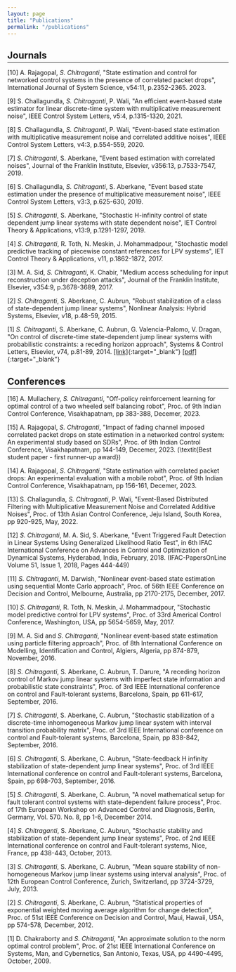 ```yaml
---
layout: page
title: "Publications"
permalink: "/publications"
---
```

## Journals
<hr style="margin-top: -1em; margin-bottom: 1em;">

[10] A. Rajagopal, *S. Chitraganti*, "State estimation and control for networked control systems in the presence of correlated packet drops", International Journal of System Science, v54:11, p.2352-2365. 2023.

[9] S. Challagundla, *S. Chitraganti*, P. Wali, "An efficient event-based state estimator for linear discrete-time system with multiplicative measurement noise", IEEE Control System Letters, v5:4, p.1315-1320, 2021.

[8] S. Challagundla, *S. Chitraganti*, P. Wali, "Event-based state estimation with multiplicative measurement noise and correlated additive noises", IEEE Control System Letters, v4:3, p.554-559, 2020.
 
[7] *S. Chitraganti*, S. Aberkane, "Event based estimation with correlated noises", Journal of the Franklin Institute, Elsevier, v356:13, p.7533-7547, 2019.  

[6] S. Challagundla, *S. Chitraganti*, S. Aberkane, "Event based state estimation under the presence of multiplicative measurement noise", IEEE Control System Letters, v3:3, p.625-630, 2019.

[5] *S. Chitraganti*, S. Aberkane, "Stochastic H-infinity control of state dependent jump linear systems with state dependent noise", IET Control Theory & Applications, v13:9, p.1291-1297, 2019.

[4] *S. Chitraganti*, R. Toth, N. Meskin, J. Mohammadpour, "Stochastic model predictive tracking of piecewise constant references for LPV systems", IET Control Theory & Applications, v11, p.1862-1872, 2017.

[3] M. A. Sid, *S. Chitraganti*, K. Chabir, "Medium access scheduling for input reconstruction under deception attacks", Journal of the Franklin Institute, Elsevier, v354:9, p.3678-3689, 2017.

[2] *S. Chitraganti*, S. Aberkane, C. Aubrun, "Robust stabilization of a class of state-dependent jump linear systems", Nonlinear Analysis: Hybrid Systems, Elsevier, v18, p.48-59, 2015.

[1] *S. Chitraganti*, S. Aberkane, C. Aubrun, G. Valencia-Palomo, V. Dragan, "On control of discrete-time state-dependent jump linear systems with probabilistic constraints: a receding horizon approach", Systems & Control Letters, Elsevier, v74, p.81-89, 2014.
[[link]](https://www.sciencedirect.com/science/article/pii/S0167691114002308){:target="_blank"} [[pdf]](https://arxiv.org/abs/1406.7629){:target="_blank"}

## Conferences
<hr style="margin-top: -1em; margin-bottom: 1em;">

[16] A. Mullachery, *S. Chitraganti*, "Off-policy reinforcement learning for optimal control of a two wheeled self balancing robot", Proc. of 9th Indian Control Conference, Visakhapatnam, pp 383-388, Decemer, 2023.

 [15] A. Rajagopal, *S. Chitraganti*, "Impact of fading channel imposed correlated packet drops on state estimation in a networked control system: An experimental study based on SDRs", Proc. of 9th Indian Control Conference, Visakhapatnam, pp 144-149, Decemer, 2023. (\textit{Best student paper - first runner-up award})

 [14] A. Rajagopal, *S. Chitraganti*, "State estimation with correlated packet drops: An experimental evaluation with a mobile robot", Proc. of 9th Indian Control Conference, Visakhapatnam, pp 156-161, Decemer, 2023.
    
[13] S. Challagundla, *S. Chitraganti*, P. Wali, "Event-Based Distributed Filtering with Multiplicative Measurement Noise and Correlated Additive Noises", Proc. of 13th Asian Control Conference, Jeju Island, South Korea, pp 920-925, May, 2022.
	     
[12] *S. Chitraganti*, M. A. Sid, S. Aberkane, "Event Triggered Fault Detection in Linear Systems Using Generalized Likelihood Ratio Test", in 6th IFAC International Conference on Advances in Control and Optimization of Dynamical Systems, Hyderabad, India, February, 2018. (IFAC-PapersOnLine Volume 51, Issue 1, 2018, Pages 444-449)
	      
[11] *S. Chitraganti*, M. Darwish, "Nonlinear event-based state estimation using sequential Monte Carlo approach", Proc. of 56th IEEE Conference on Decision and Control, Melbourne, Australia, pp 2170-2175, December, 2017.
	      
[10] *S. Chitraganti*, R. Toth, N. Meskin, J. Mohammadpour, "Stochastic model predictive control for LPV systems", Proc. of 33rd Americal Control Conference, Washington, USA, pp 5654-5659, May, 2017.
	     
[9] M. A. Sid and *S. Chitraganti*, "Nonlinear event-based state estimation using particle filtering approach", Proc. of 8th International Conference on Modelling, Identification and Control, Algiers, Algeria, pp 874-879, November, 2016.
	      
[8] *S. Chitraganti*, S. Aberkane, C. Aubrun, T. Darure, "A receding horizon control of Markov jump linear systems with imperfect state information and probabilistic state constraints", Proc. of 3rd IEEE International conference on control and Fault-tolerant systems, Barcelona, Spain, pp 611-617, September, 2016.
	      
[7] *S. Chitraganti*, S. Aberkane, C. Aubrun, "Stochastic stabilization of a discrete-time inhomogeneous Markov jump linear system with interval transition probability matrix", Proc. of 3rd IEEE International conference on control and Fault-tolerant systems, Barcelona, Spain, pp 838-842, September, 2016.

[6] *S. Chitraganti*, S. Aberkane, C. Aubrun, "State-feedback H infinity stabilization of state-dependent jump linear systems", Proc. of 3rd IEEE International conference on control and Fault-tolerant systems, Barcelona, Spain, pp 698-703, September, 2016.
	      
[5] *S. Chitraganti*, S. Aberkane, C. Aubrun, "A novel mathematical setup for fault tolerant control systems with state-dependent failure process", Proc. of 17th European Workshop on Advanced Control and Diagnosis, Berlin, Germany, Vol. 570. No. 8, pp 1-6, December 2014.
	      
[4] *S. Chitraganti*, S. Aberkane, C. Aubrun, "Stochastic stability and stabilization of state-dependent jump linear systems", Proc. of 2nd IEEE International conference on control and Fault-tolerant systems, Nice, France, pp 438-443, October, 2013.
	      
[3] *S. Chitraganti*, S. Aberkane, C. Aubrun, "Mean square stability of non-homogeneous Markov jump linear systems using interval analysis", Proc. of 12th European Control Conference, Zurich, Switzerland, pp 3724-3729, July, 2013.
	      
[2] *S. Chitraganti*, S. Aberkane, C. Aubrun, "Statistical properties of exponential weighted moving average algorithm for change detection", Proc. of 51st IEEE Conference on Decision and Control, Maui, Hawaii, USA, pp 574-578, December, 2012.
	      
[1] D. Chakraborty and *S. Chitraganti*, "An approximate solution to the norm optimal control problem", Proc. of 21st IEEE International Conference on Systems, Man, and Cybernetics, San Antonio, Texas, USA, pp 4490-4495, October, 2009.


<!--
[Google scholar profile](https://scholar.google.com/citations?user=jfOVNcUAAAAJ&hl=en)

**Towards Tight Convex Relaxations for Contact-Rich Manipulation**  
Bernhard P. Graesdal, Shao Y.C. Chia, Tobia Marcucci, Savva Morozov, Alexandre Amice, Pablo A. Parrilo, and Russ Tedrake.  
Preprint available on ArXiv. 2024.  
[[pdf]](https://arxiv.org/abs/2402.10312)

**Approximating Robot Configuration Spaces with few Convex Sets using Clique Covers
of Visibility Graphs**  
Peter Werner, Alexandre Amice, Tobia Marcucci, Daniela Rus, and Russ Tedrake.  
Accpeted for publication in IEEE International Conference on Robotics and Automation (ICRA), preprint available on ArXiv. 2024.  
[[pdf]](https://arxiv.org/abs/2310.02875)
[[website]](https://sites.google.com/view/cspacevcc/home)


**Shortest Paths in Graphs of Convex Sets**  
Tobia Marcucci, Jack Umenberger, Pablo A. Parrilo, and Russ Tedrake.  
SIAM Journal on Optimization. 2024.  
[[pdf]](https://arxiv.org/pdf/2101.11565.pdf)
[[code]](https://github.com/TobiaMarcucci/shortest-paths-in-graphs-of-convex-sets)

**Model-Based Control with Sparse Neural Dynamics**  
Ziang Liu, Jeff He, Genggeng Zhou, Tobia Marcucci, Li Fei-Fei, Jiajun Wu, and Yunzhu Li.  
Conference on Neural Information Processing Systems (NeurIPS). 2023.  
[[pdf]](https://openreview.net/pdf?id=ymBG2xs9Zf)

**Smooth Model Predictive Control with Applications to Statistical Learning**  
Kwangjun Ahn, Daniel Pfrommer, Jack Umenberger, Tobia Marcucci, Zak Mhammedi, and Ali Jadbabaie.  
Preprint available on ArXiv. 2023.  
[[pdf]](https://arxiv.org/pdf/2306.01914.pdf)

**Fast Path Planning Through Large Collections of Safe Boxes**  
Tobia Marcucci, Parth Nobel, Russ Tedrake, and Stephen Boyd.  
Under review in IEEE Transactions on Robotics (TRO), preprint available on ArXiv. 2023.  
[[pdf]](https://arxiv.org/pdf/2305.01072.pdf)
[[code]](https://github.com/cvxgrp/fastpathplanning)

**Motion Planning around Obstacles with Convex Optimization**  
Tobia Marcucci, Mark Petersen, David von Wrangel, and Russ Tedrake.  
Science Robotics. 2023.  
(**Cover of the November 2023 issue**)  
[[pdf]](https://www.science.org/doi/epdf/10.1126/scirobotics.adf7843)
[[code]](https://github.com/RobotLocomotion/gcs-science-robotics)

**Warm Start of Mixed-Integer Programs for Model Predictive Control of Hybrid Systems**  
Tobia Marcucci and Russ Tedrake.  
IEEE Transactions on Automatic Control (TAC). 2020.  
[[pdf]](https://arxiv.org/pdf/1910.08251.pdf)
[[code]](https://github.com/TobiaMarcucci/warm-start-hybrid-mpc)

**Mixed-Integer Formulations for Optimal Control of Piecewise-Affine Systems**  
Tobia Marcucci and Russ Tedrake.  
ACM International Conference on Hybrid Systems: Computation and Control (HSCC). 2019.  
[[pdf]](http://groups.csail.mit.edu/robotics-center/public_papers/Marcucci18.pdf)
[[code]](https://github.com/TobiaMarcucci/pympc/tree/hscc19)

**Parametric Trajectory Libraries for Online Motion Planning with Application to Soft Robots**  
Tobia Marcucci, Manolo Garabini, Gian Maria Gasparri, Alessio Artoni, Marco Gabiccini, and Antonio Bicchi.  
International Symposium on Robotic Research (ISRR). 2017.  
[[pdf]](https://www.researchgate.net/publication/321292637_Parametric_Trajectory_Libraries_for_Online_Motion_Planning_with_Application_to_Soft_Robots)

**Approximate Hybrid Model Predictive Control for Multi-Contact Push Recovery in Complex Environments**  
 Tobia Marcucci, Robin Deits, Marco Gabiccini, Antonio Bicchi, and Russ Tedrake.  
 IEEE International Conference on Humanoid Robots (Humanoids). 2017.  
[[pdf]](https://groups.csail.mit.edu/robotics-center/public_papers/Marcucci17.pdf)
[[code]](https://github.com/TobiaMarcucci/pympc/tree/humanoids2017)

**Approximate Explicit Model Predictive Control for Push Recovery Using Mixed-Integer Convex Optimization**  
Robin Deits, Tobia Marcucci, Lucas Manuelli, Twan Koolen, and Russ Tedrake.  
Dynamic Walking. 2017.  
[[pdf]](http://ruina.tam.cornell.edu/dynwalk17abstracts/320-Robin%20Deits%20-%20robin_deits_abstract.pdf)

**Towards Minimum-Information Adaptive Controllers for Robot Manipulators**  
Tobia Marcucci, Cosimo Della Santina, Marco Gabiccini, and Antonio Bicchi.  
IEEE American Control Conference (ACC). 2017.  
[[pdf]](https://www.researchgate.net/publication/318335441_Towards_minimum-information_adaptive_controllers_for_robot_manipulators)

**A Two-Stage Trajectory Optimization Strategy for Articulated Bodies With Unscheduled Contact Sequences**  
 Tobia Marcucci, Marco Gabiccini, and Alessio Artoni.  
 IEEE Robotics and Automation Letters (RAL). 2017.  
[[pdf]](https://ieeexplore.ieee.org/document/7442110)-->
